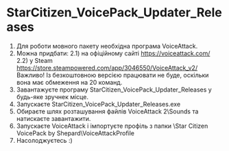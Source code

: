 # StarCitizen_VoicePack_Updater_Releases
1) Для роботи мовного пакету необхідна програма VoiceAttack.
2) Можна придбати:
   2.1) на офіційному сайті https://voiceattack.com/
   2.2) у Steam https://store.steampowered.com/app/3046550/VoiceAttack_v2/
    Важливо! Із безкоштовною версією працювати не буде, оскільки вона має обмеження на 20 команд.
4) Завантажуєте програму StarCitizen_VoicePack_Updater_Releases у будь-яке зручнек місце.
5) Запускаєте StarCitizen_VoicePack_Updater_Releases.ехе
6) Обираєте шлях розташування файлів VoiceAttack 2\Sounds та натискаєте завантажити.
7) Запускаєте VoiceAttack і імпортуєте профіль з папки \Star Citizen VoicePack by Shepard\VoiceAttackProfile
8) Насолоджуєтесь :)

